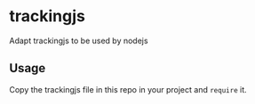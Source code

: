 # trackingjs
Adapt trackingjs to be used by nodejs

## Usage

Copy the trackingjs file in this repo in your project and `require` it.
